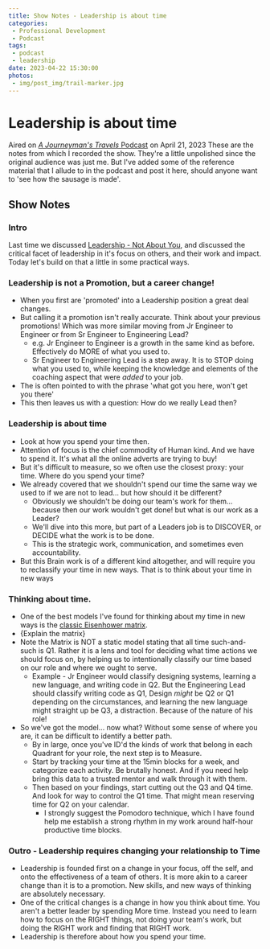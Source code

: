 ```yaml
---
title: Show Notes - Leadership is about time
categories:
 - Professional Development
 - Podcast
tags:
 - podcast
 - leadership
date: 2023-04-22 15:30:00
photos: 
 - img/post_img/trail-marker.jpg
---
```


# Leadership is about time
Aired on [*A Journeyman's Travels* Podcast](https://podcasters.spotify.com/pod/show/journeymans-travels) on April 21, 2023
These are the notes from which I recorded the show. They're a little unpolished since the original audience was just me. But I've added some of the reference material that I allude to in the podcast and post it here, should anyone want to 'see how the sausage is made'. 

## Show Notes
### Intro
Last time we discussed [Leadership - Not About You](2023/04/15/show-notes-leadership-not-about-you), and discussed the critical facet of leadership in it's focus on others, and their work and impact. Today let's build on that a little in some practical ways.
### Leadership is not  a Promotion, but a career change!
- When you first are 'promoted' into a Leadership position a great deal changes. 
- But calling it a promotion isn't really accurate. Think about your previous promotions! Which was more similar moving from Jr Engineer to Engineer or from Sr Engineer to Engineering Lead?
	- e.g. Jr Engineer to Engineer is a growth in the same kind as before. Effectively do MORE of what you used to.
	- Sr Engineer to Engineering Lead is a step away. It is to STOP doing what you used to, while keeping the knowledge and elements of the coaching aspect that were _added_ to your job. 
- The is often pointed to with the phrase 'what got you here, won't get you there'
- This then leaves us with a question: How do we really Lead then?
### Leadership is about time
- Look at how you spend your time then. 
- Attention of focus is the chief commodity of Human kind. And we have to spend it. It's what all the online adverts are trying to buy! 
- But it's difficult to measure, so we often use the closest proxy: your time. Where do you spend your time?
- We already covered that we shouldn't spend our time the same way we used to if we are not to lead... but how should it be different?
	- Obviously we shouldn't be doing our team's work for them... because then our work wouldn't get done!  but what is our work as a Leader?
	- We'll dive into this more, but part of a Leaders job is to DISCOVER, or DECIDE what the work is to be done.
	- This is the strategic work, communication, and sometimes even accountability.
- But this Brain work is of a different kind altogether, and will require you to reclassify your time in new ways. That is to think about your time in new ways	
### Thinking about time.
- One of the best models I've found for thinking about my time in new ways is the [classic Eisenhower matrix](https://en.wikipedia.org/wiki/Time_management). 
- {Explain the matrix}
- Note the Matrix is NOT a static model stating that all time such-and-such is Q1. Rather it is a lens and tool for deciding what time actions we should focus on, by helping us to intentionally classify our time based on our role and where we ought to serve. 
	- Example - Jr Engineer would classify designing systems, learning a new language, and writing code in Q2. But the Engineering Lead should classify writing code as Q1, Design _might_ be Q2 or Q1 depending on the circumstances, and learning the new language might straight up be Q3, a distraction. Because of the nature of his role!
- So we've got the model... now what? Without some sense of where you are, it can be difficult to identify a better path. 
	- By in large, once you've ID'd the kinds of work that belong in each Quadrant for your role, the next step is to Measure.
	- Start by tracking your time at the 15min blocks for a week, and categorize each activity. Be brutally honest. And if you need help bring this data to a trusted mentor and walk through it with them. 
	- Then based on your findings, start cutting out the Q3 and Q4 time. And look for way to control the Q1 time. That might mean reserving time for Q2 on your calendar.
		- I strongly suggest the Pomodoro technique, which I have found help me establish a strong rhythm in my work around half-hour productive time blocks.
### Outro - Leadership requires changing your relationship to Time
- Leadership is founded first on a change in your focus, off the self, and onto the effectiveness of a team of others. It is more akin to a career change than it is to a promotion. New skills, and new ways of thinking are absolutely necessary.
- One of the critical changes is a change in how you think about time. You aren't a better leader by spending More time. Instead you need to learn how to focus on the RIGHT things, not doing your team's work, but doing the RIGHT work and finding that RIGHT work. 
- Leadership is therefore about how you spend your time.